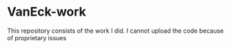 # VanEck-work
This repository consists of the work I did. I cannot upload the code because of proprietary issues
